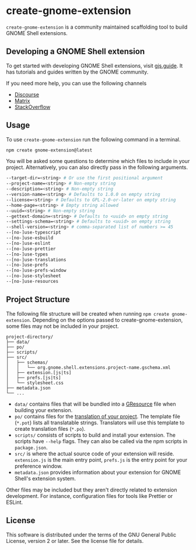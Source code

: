 # create-gnome-extension

`create-gnome-extension` is a community maintained scaffolding tool to build GNOME Shell extensions.

## Developing a GNOME Shell extension

To get started with developing GNOME Shell extensions, visit [gjs.guide](https://gjs.guide/extensions/). It has tutorials and guides written by the GNOME community.

If you need more help, you can use the following channels

-   [Discourse](https://discourse.gnome.org/tag/extensions)
-   [Matrix](https://matrix.to/#/#extensions:gnome.org)
-   [StackOverflow](https://stackoverflow.com/questions/tagged/gnome-shell-extensions+gjs)

## Usage

To use `create-gnome-extension` run the following command in a terminal.

```sh
npm create gnome-extension@latest
```

You will be asked some questions to determine which files to include in your project. Alternatively, you can also directly pass in the following arguments.

```sh
--target-dir=<string> # Or use the first positional argument
--project-name=<string> # Non-empty string
--description=<string> # Non-empty string
--version-name=<string> # Defaults to 1.0.0 on empty string
--license=<string> # Defaults to GPL-2.0-or-later on empty string
--home-page=<string> # Empty string allowed
--uuid=<string> # Non-empty string
--gettext-domain=<string> # Defaults to <uuid> on empty string
--settings-schema=<string> # Defaults to <uuid> on empty string
--shell-version=<string> # comma-separated list of numbers >= 45
--[no-]use-typescript
--[no-]use-esbuild
--[no-]use-eslint
--[no-]use-prettier
--[no-]use-types
--[no-]use-translations
--[no-]use-prefs
--[no-]use-prefs-window
--[no-]use-stylesheet
--[no-]use-resources
```

## Project Structure

The following file structure will be created when running `npm create gnome-extension`. Depending on the options passed to create-gnome-extension, some files may not be included in your project.

```
project-directory/
├── data/
├── po/
├── scripts/
├── src/
│   ├── schemas/
│   │   └── org.gnome.shell.extensions.project-name.gschema.xml
│   ├── extension.[js|ts]
│   ├── prefs.[js|ts]
│   └── stylesheet.css
├── metadata.json
└── ...
```

-   `data/` contains files that will be bundled into a [GResource](https://docs.gtk.org/gio/struct.Resource.html) file when building your extension.
-   `po/` contains files for the [translation of your project](https://gjs.guide/extensions/development/translations.html). The template file (`*.pot`) lists all translatable strings. Translators will use this template to create translation files (`*.po`).
-   `scripts/` consists of scripts to build and install your extension. The scripts have `--help` flags. They can also be called via the npm scripts in `package.json`.
-   `src/` is where the actual source code of your extension will reside. `extension.js` is the main entry point, `prefs.js` is the entry point for your preference window.
-   `metadata.json` provides information about your extension for GNOME Shell's extension system.

Other files may be included but they aren't directly related to extension development. For instance, configuration files for tools like Prettier or ESLint.

## License

This software is distributed under the terms of the GNU General Public License, version 2 or later. See the license file for details.
